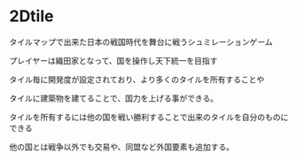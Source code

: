 # 2Dtile
タイルマップで出来た日本の戦国時代を舞台に戦うシュミレーションゲーム

プレイヤーは織田家となって、国を操作し天下統一を目指す

タイル毎に開発度が設定されており、より多くのタイルを所有することや

タイルに建築物を建てることで、国力を上げる事ができる。

タイルを所有するには他の国を戦い勝利することで出来のタイルを自分のものにできる

他の国とは戦争以外でも交易や、同盟など外国要素も追加する。
